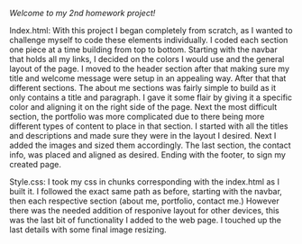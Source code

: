 *Welcome to my 2nd homework project!*

Index.html:
With this project I began completely from scratch, as I wanted to challenge myself to code these elements individually. I coded each section one piece at a time building from top to bottom. Starting with the navbar that holds all my links, I decided on the colors I would use and the general layout of the page. I moved to the header section after that making sure my title and welcome message were setup in an appealing way. After that that different sections. The about me sections was fairly simple to build as it only contains a title and paragraph. I gave it some flair by giving it a specific color and aligning it on the right side of the page. Next the most difficult section, the portfolio was more complicated due to there being more different types of content to place in that section. I started with all the titles and descriptions and made sure they were in the layout I desired. Next I added the images and sized them accordingly. The last section, the contact info, was placed and aligned as desired. Ending with the footer, to sign my created page.


Style.css:
I took my css in chunks corresponding with the index.html as I built it. I followed the exact same path as before, starting with the navbar, then each respective section (about me, portfolio, contact me.) However there was the needed addition of responive layout for other devices, this was the last bit of functionality I added to the web page. I touched up the last details with some final image resizing.